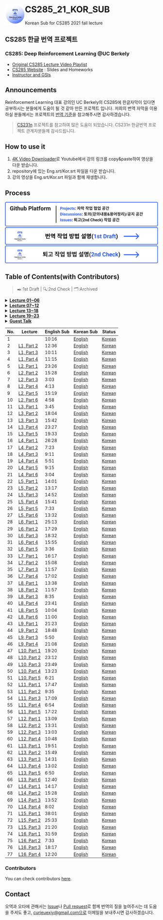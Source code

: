 
# CS285_21_KOR_SUB <img align="left" width="13%" height="13%" src="./logo.png">

Korean Sub for CS285 2021 fall lecture

## CS285 한글 번역 프로젝트
### CS285: Deep Reinforcement Learning @UC Berkely
- [Original CS285 Lecture Video Playlist](https://youtube.com/playlist?list=PL_iWQOsE6TfXxKgI1GgyV1B_Xa0DxE5eH)
- [CS285 Website](http://rail.eecs.berkeley.edu/deeprlcourse/) : Slides and Homeworks
- [Instructor and GSIs](http://rail.eecs.berkeley.edu/deeprlcourse/staff/)

## Announcements
Reinforcement Learning 대표 강의인 UC Berkely의 CS285에 한글자막이 있다면 공부하시는 분들에게 도움이 될 것 같아 만든 프로젝트 입니다. 저희의 번역 자막을 이용하실 분들께서는 프로젝트의 [번역 기준](./docs/term.md)을 참고해주시면 감사하겠습니다.

> [CS231n](https://github.com/visionNoob/CS231N_17_KOR_SUB) 프로젝트를 참고하여 많은 도움이 되었습니다. CS231n 한글번역 프로젝트 관계자분들께 감사드립니다.

## How to use it
1. [4K Video Downloader](https://www.4kdownload.com/downloads)로 Youtube에서 강의 링크를 copy&paste하여 영상을 다운 받습니다.
2. repository에 있는 Eng.srt/Kor.srt 파일을 다운 받습니다.
3. 강의 영상을 Eng.srt/Kor.srt 파일과 함께 재생합니다.

## Process

![](./img/github.png)
[![](./img/first_draft.png)](./docs/first_draft.md)
[![](./img/second_check.png)](./docs/second_check.md)

## Table of Contents(with Contributors)
> ✒️:1st Draft | 🔍:2nd Check | 🗂:Archived

  <details>
  <summary><b><u>Lecture 01~06</u></b></summary>

  *   <details>
      <summary><b>Mid Toggle</b></summary>
      <p>
          <a href="https://youtu.be/JHrlF10v2Og">L1, Part 1</a>
      </p>
      </details>
  *   <details>
      <summary><b>Miewre</b></summary>
      <p>
          |No.|Lecture|English Sub|Korean Sub|Status|
          |--|--------|-----------|----------|------|
          |d|d|d|d|d|
      </p>
      </details>
  *   <details>
      <summary><b>Mid Toggle</b></summary>
      <p>
          Great, Middle Layer summary text working fine.
      </p>
      </details>
  *   <details>
      <summary><b>Mid Toggle</b></summary>
      <p>
          Great, Middle Layer summary text working fine.
      </p>
      </details>
  *   <details>
      <summary><b>Mid Toggle</b></summary>
      <p>
          Great, Middle Layer summary text working fine.
      </p>
      </details>
  *   <details>
      <summary><b>Mid Toggle</b></summary>
      <p>
          Great, Middle Layer summary text working fine.
      </p>
      </details>    
  </details>
  
  
  <details>
  <summary><b><u>Lecture 07~12</u></b></summary>

  *   <details>
      <summary><b>Mid Toggle</b></summary>
      <p>
          Great, Middle Layer summary text working fine.
      </p>
      </details>
  *   <details>
      <summary><b>Mid Toggle</b></summary>
      <p>
          Great, Middle Layer summary text working fine.
      </p>
      </details>
  *   <details>
      <summary><b>Mid Toggle</b></summary>
      <p>
          Great, Middle Layer summary text working fine.
      </p>
      </details>
  *   <details>
      <summary><b>Mid Toggle</b></summary>
      <p>
          Great, Middle Layer summary text working fine.
      </p>
      </details>
  *   <details>
      <summary><b>Mid Toggle</b></summary>
      <p>
          Great, Middle Layer summary text working fine.
      </p>
      </details>
  *   <details>
      <summary><b>Mid Toggle</b></summary>
      <p>
          Great, Middle Layer summary text working fine.
      </p>
      </details>    
  </details>
  
  <details>
  <summary><b><u>Lecture 13~18</u></b></summary>

  *   <details>
      <summary><b>Mid Toggle</b></summary>
      <p>
          Great, Middle Layer summary text working fine.
      </p>
      </details>
  *   <details>
      <summary><b>Mid Toggle</b></summary>
      <p>
          Great, Middle Layer summary text working fine.
      </p>
      </details>
  *   <details>
      <summary><b>Mid Toggle</b></summary>
      <p>
          Great, Middle Layer summary text working fine.
      </p>
      </details>
  *   <details>
      <summary><b>Mid Toggle</b></summary>
      <p>
          Great, Middle Layer summary text working fine.
      </p>
      </details>
  *   <details>
      <summary><b>Mid Toggle</b></summary>
      <p>
          Great, Middle Layer summary text working fine.
      </p>
      </details>
  *   <details>
      <summary><b>Mid Toggle</b></summary>
      <p>
          Great, Middle Layer summary text working fine.
      </p>
      </details>    
  </details>
  
  <details>
  <summary><b><u>Lecture 19~23</u></b></summary>

  *   <details>
      <summary><b>Mid Toggle</b></summary>
      <p>
          Great, Middle Layer summary text working fine.
      </p>
      </details>
  *   <details>
      <summary><b>Mid Toggle</b></summary>
      <p>
          Great, Middle Layer summary text working fine.
      </p>
      </details>
  *   <details>
      <summary><b>Mid Toggle</b></summary>
      <p>
          Great, Middle Layer summary text working fine.
      </p>
      </details>
  *   <details>
      <summary><b>Mid Toggle</b></summary>
      <p>
          Great, Middle Layer summary text working fine.
      </p>
      </details>
  *   <details>
      <summary><b>Mid Toggle</b></summary>
      <p>
          Great, Middle Layer summary text working fine.
      </p>
      </details>
  </details>
  
  <details>
  <summary><b><u>Guest Talk</u></b></summary>

  *   <details>
      <summary><b>Mid Toggle</b></summary>
      <p>
          Great, Middle Layer summary text working fine.
      </p>
      </details>
  *   <details>
      <summary><b>Mid Toggle</b></summary>
      <p>
          Great, Middle Layer summary text working fine.
      </p>
      </details>
  *   <details>
      <summary><b>Mid Toggle</b></summary>
      <p>
          Great, Middle Layer summary text working fine.
      </p>
      </details>
  *   <details>
      <summary><b>Mid Toggle</b></summary>
      <p>
          Great, Middle Layer summary text working fine.
      </p>
      </details>
  </details>


|No.|Lecture|English Sub|Korean Sub|Status|
|--|--------|-----------|----------|------|
| 1||10:16|[English](https://github.com/CS285-KOR-SUB/CS285_21_KOR_SUB/blob/main/English_srt/CS%20285%20Lecture%201%2C%20Part%201.srt)|[Korean]()|✒️|@karl6885|
| 2|[L1, Part 2](https://youtu.be/IoF7D0qec0I)|12:36|[English](https://github.com/CS285-KOR-SUB/CS285_21_KOR_SUB/blob/main/English_srt/CS%20285%20Lecture%201%2C%20Part%202.srt)|[Korean]()|✒️|@CheolJ|
| 3|[L1, Part 3](https://youtu.be/BYoKE9yRy8g)|10:11|[English](https://github.com/CS285-KOR-SUB/CS285_21_KOR_SUB/blob/main/English_srt/CS%20285%20Lecture%201%2C%20Part%203.srt)|[Korean](https://github.com/CS285-KOR-SUB/CS285_21_KOR_SUB/blob/main/Korean_srt/CS%20285%20Lecture%201%2C%20Part%203.ko.srt)|✒️|@curieuxjy|
| 4|[L1, Part 4](https://youtu.be/xRmBEnI55es)|11:15|[English](https://github.com/CS285-KOR-SUB/CS285_21_KOR_SUB/blob/main/English_srt/CS%20285%20Lecture%201%2C%20Part%204.srt)|[Korean](https://github.com/CS285-KOR-SUB/CS285_21_KOR_SUB/blob/main/Korean_srt/CS%20285%20Lecture%201%2C%20Part%204.ko.srt)|✒️|@hoyajigi|
| 5|[L2, Part 1](https://youtu.be/HUzyjOsd2PA)|23:26|[English]()|[Korean]()|✒️|@hawk90 @BEMELON|
| 6|[L2, Part 2](https://youtu.be/988gLurg01U)|15:28|[English]()|[Korean]()|✒️|@gbeak @curieuxjy|
| 7|[L2, Part 3](https://youtu.be/H_z7vxGhsQk)| 3:03|[English](https://github.com/CS285-KOR-SUB/CS285_21_KOR_SUB/blob/main/English_srt/CS%20285%20Lecture%202%2C%20Part%203.srt)|[Korean](https://github.com/CS285-KOR-SUB/CS285_21_KOR_SUB/blob/main/Korean_srt/CS%20285%20Lecture%202%2C%20Part%203.ko.srt.srt)|✒️|@tw0226|
| 8|[L2, Part 4](https://youtu.be/ajAaM5FMRz4)| 4:13|[English](https://github.com/CS285-KOR-SUB/CS285_21_KOR_SUB/blob/main/English_srt/CS%20285%20Lecture%202%2C%20Part%204.srt)|[Korean]()|✒️|@tw0226|
| 9|[L2, Part 5](https://youtu.be/e2PpdPC34kI)|15:19|[English](https://github.com/CS285-KOR-SUB/CS285_21_KOR_SUB/blob/main/English_srt/CS%20285%20Lecture%202%2C%20Part%205.srt)|[Korean]()|✒️|@curieuxjy|
|10|[L2, Part 6](https://youtu.be/nM9f-5oQ86Y)| 4:58|[English](https://github.com/CS285-KOR-SUB/CS285_21_KOR_SUB/blob/main/English_srt/CS%20285%20Lecture%202%2C%20Part%206.srt)|[Korean]()|✒️|@pinga999|
|11|[L3, Part 1](https://youtu.be/AOypIa_8RXg)| 3:45|[English](https://github.com/CS285-KOR-SUB/CS285_21_KOR_SUB/blob/main/English_srt/CS%20285%20Lecture%203%2C%20Part%201.srt)|[Korean]()|✒️|@pinga999|
|12|[L3, Part 2](https://youtu.be/kPa6hU9prg4)|18:04|[English]()|[Korean]()||@|
|13|[L3, Part 3](https://youtu.be/ubSsUJbLkwM)|15:42|[English]()|[Korean]()||@|
|14|[L3, Part 4](https://youtu.be/dsNtkT7LF8M)|23:27|[English]()|[Korean]()||@|
|15|[L3, Part 5](https://youtu.be/Px3dQiv6R7E)|19:33|[English]()|[Korean]()||@|
|16|[L4, Part 1](https://youtu.be/jds0Wh9jTvE)|26:28|[English]()|[Korean]()||@|
|17|[L4, Part 2](https://youtu.be/Cip5UeGrCEE)| 7:23|[English]()|[Korean]()||@|
|18|[L4, Part 3](https://youtu.be/Pua9zO_YmKA)| 9:11|[English]()|[Korean]()||@|
|19|[L4, Part 4](https://youtu.be/eG9-F4r5k70)| 5:51|[English]()|[Korean]()||@|
|20|[L4, Part 5](https://youtu.be/dFqoGAyofUQ)| 9:15|[English]()|[Korean]()||@|
|21|[L4, Part 6](https://youtu.be/hfj9mS3nTLU)| 3:04|[English]()|[Korean]()||@|
|22|[L5, Part 1](https://youtu.be/GKoKNYaBvM0)|14:01|[English]()|[Korean]()||@|
|23|[L5, Part 2](https://youtu.be/VSPYKXm_hMA)|13:17|[English]()|[Korean]()||@|
|24|[L5, Part 3](https://youtu.be/VgdSubQN35g)|14:52|[English]()|[Korean]()||@|
|25|[L5, Part 4](https://youtu.be/KZd508qGFt0)|15:41|[English]()|[Korean]()||@|
|26|[L5, Part 5](https://youtu.be/QRLDAQbWc78)| 7:33|[English]()|[Korean]()||@|
|27|[L5, Part 6](https://youtu.be/PEzuojy8lVo)|13:32|[English]()|[Korean]()||@|
|28|[L6, Part 1](https://youtu.be/wr00ef_TY6Q)|25:13|[English]()|[Korean]()||@|
|29|[L6, Part 2](https://youtu.be/KVHtuwVhULA)|17:29|[English]()|[Korean]()||@|
|30|[L6, Part 3](https://youtu.be/7C2DSdXX-kQ)|18:32|[English]()|[Korean]()||@|
|31|[L6, Part 4](https://youtu.be/quRjnkj-MA0)|15:55|[English]()|[Korean]()||@|
|32|[L6, Part 5](https://youtu.be/A99gFMZPw7w)| 3:36|[English]()|[Korean]()||@|
|33|[L7, Part 1](https://youtu.be/pP_67mTJbGw)|16:17|[English]()|[Korean]()||@|
|34|[L7, Part 2](https://youtu.be/QUbuBEY12u0)|15:08|[English]()|[Korean]()||@|
|35|[L7, Part 3](https://youtu.be/Mz7XweEMCVI)|11:57|[English]()|[Korean]()||@|
|36|[L7, Part 4](https://youtu.be/9bOurz4aCbA)|17:02|[English]()|[Korean]()||@|
|37|[L8, Part 1](https://youtu.be/7-D8RL3D6CI)|13:38|[English]()|[Korean]()||@|
|38|[L8, Part 2](https://youtu.be/lqC9w532erw)|11:57|[English]()|[Korean]()||@|
|39|[L8, Part 3](https://youtu.be/oKfUMzfpAw0)| 8:35|[English]()|[Korean]()||@|
|40|[L8, Part 4](https://youtu.be/oMUSn1eRm7A)|23:41|[English]()|[Korean]()||@|
|41|[L8, Part 5](https://youtu.be/Q-Qwjz8Zmh0)|10:04|[English]()|[Korean]()||@|
|42|[L8, Part 6](https://youtu.be/cmGSnu-PIwU)|11:00|[English]()|[Korean]()||@|
|43|[L9, Part 1](https://youtu.be/ySenCHPsKJU)|21:23|[English]()|[Korean]()||@|
|44|[L9, Part 2](https://youtu.be/LtAt5M_a0dI)|18:48|[English]()|[Korean]()||@|
|45|[L9, Part 3](https://youtu.be/WuPauZgX7BM)|5:50|[English]()|[Korean]()||@|
|46|[L9, Part 4](https://youtu.be/QWnpF0FaKL4)|21:08|[English]()|[Korean]()||@|
|47|[L10, Part 1](https://youtu.be/4SL0DnxC1GM)|19:20|[English]()|[Korean]()||@|
|48|[L10, Part 2](https://youtu.be/pd9mKcH4kkk)|23:12|[English]()|[Korean]()||@|
|49|[L10, Part 3](https://youtu.be/gqTE8-tH3Iw)|23:49|[English]()|[Korean]()||@|
|50|[L10, Part 4](https://youtu.be/PHC2dm4E_VQ)|13:23|[English]()|[Korean]()||@|
|51|[L10, Part 5](https://youtu.be/4Km05TctgNw)|6:21|[English]()|[Korean]()||@|
|52|[L11, Part 1](https://youtu.be/LkTmiylbHYk)|17:47|[English]()|[Korean]()||@|
|53|[L11, Part 2](https://youtu.be/LkTmiylbHYk)|9:35|[English]()|[Korean]()||@|
|54|[L11, Part 3](https://youtu.be/zKiyNUSLGbQ)|17:09|[English]()|[Korean]()||@|
|55|[L11, Part 4](https://youtu.be/zKiyNUSLGbQ)|6:54|[English]()|[Korean]()||@|
|56|[L11, Part 5](https://youtu.be/2EWicx9uP1Q)|17:22|[English]()|[Korean]()||@|
|57|[L12, Part 1](https://youtu.be/5GJkqMFgADw)|13:09|[English]()|[Korean]()||@|
|58|[L12, Part 2](https://youtu.be/cVnTRwrY4lE)|13:31|[English]()|[Korean]()||@|
|59|[L12, Part 3](https://youtu.be/wXcu6xMs9BM)|13:03|[English]()|[Korean]()||@|
|60|[L12, Part 4](https://youtu.be/DszxsbAl8Eo)|10:48|[English]()|[Korean]()||@|
|61|[L13, Part 1](https://youtu.be/RTLeJrp5Yp4)|19:51|[English]()|[Korean]()||@|
|62|[L13, Part 2](https://youtu.be/bb3Aus4R654)|15:49|[English]()|[Korean]()||@|
|63|[L13, Part 3](https://youtu.be/VR6no95qNts)|14:31|[English]()|[Korean]()||@|
|64|[L13, Part 4](https://youtu.be/85_0i1Ug1kg)|13:02|[English]()|[Korean]()||@|
|65|[L13, Part 5](https://youtu.be/9Y9lHFgiJZ0)|6:50|[English]()|[Korean]()||@|
|66|[L13, Part 6](https://youtu.be/40-_EclzZ5Q)|12:40|[English]()|[Korean]()||@|
|67|[L14, Part 1](https://youtu.be/HnV3ed8wqPA)|14:17|[English]()|[Korean]()||@|
|68|[L14, Part 2](https://youtu.be/FxzreFYUkxo)|15:28|[English]()|[Korean]()||@|
|69|[L14, Part 3](https://youtu.be/N9I0jstOWCc)|13:52|[English]()|[Korean]()||@|
|70|[L14, Part 4](https://youtu.be/9O3GMntSL80)|8:02|[English]()|[Korean]()||@|
|71|[L15, Part 1](https://youtu.be/NV4oSWe1H9o)|38:01|[English]()|[Korean]()||@|
|72|[L15, Part 2](https://youtu.be/9HrN6nHoxD8)|25:33|[English]()|[Korean]()||@|
|73|[L15, Part 3](https://youtu.be/YNritd36FB0)|21:20|[English]()|[Korean]()||@|
|74|[L16, Part 1](https://youtu.be/TCn26YClkCw)|31:59|[English]()|[Korean]()||@|
|75|[L16, Part 2](https://youtu.be/tKXMLG4FKpI)|7:33|[English]()|[Korean]()||@|
|76|[L16, Part 3](https://youtu.be/KG1MsrGlPwQ)|18:17|[English]()|[Korean]()||@|
|77|[L16, Part 4](https://youtu.be/0MBLPA4gZPA)|12:20|[English]()|[Korean]()||@|

### Contributors
You can check contributors [here](https://github.com/CS285-KOR-SUB/CS285_21_KOR_SUB/graphs/contributors).


## Contact
오역과 오타에 관해서는 [Issue](https://github.com/CS285-KOR-SUB/CS285_21_KOR_SUB/issues)나 [Pull request](https://github.com/CS285-KOR-SUB/CS285_21_KOR_SUB/pulls)로 함께 번역의 질을 높여주시는 데 도움을 주셔도 좋고, curieuexjy@gmail.com으로 이메일을 보내주시면 감사하겠습니다.

